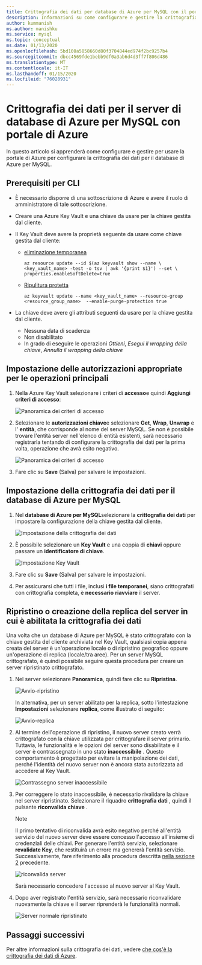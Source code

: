 ```yaml
---
title: Crittografia dei dati per database di Azure per MySQL con il portale
description: Informazioni su come configurare e gestire la crittografia dei dati per il database di Azure per MySQL con portale di Azure.
author: kummanish
ms.author: manishku
ms.service: mysql
ms.topic: conceptual
ms.date: 01/13/2020
ms.openlocfilehash: 5bd100a5858660d80f3704844ed974f2bc9257b4
ms.sourcegitcommit: dbcc4569fde1bebb9df0a3ab6d4d3ff7f806d486
ms.translationtype: MT
ms.contentlocale: it-IT
ms.lasthandoff: 01/15/2020
ms.locfileid: "76028931"
---
```

# <a name="data-encryption-for-azure-database-for-mysql-server-using-azure-portal"></a>Crittografia dei dati per il server di database di Azure per MySQL con portale di Azure

In questo articolo si apprenderà come configurare e gestire per usare la portale di Azure per configurare la crittografia dei dati per il database di Azure per MySQL.

## <a name="prerequisites-for-cli"></a>Prerequisiti per CLI

* È necessario disporre di una sottoscrizione di Azure e avere il ruolo di amministratore di tale sottoscrizione.
* Creare una Azure Key Vault e una chiave da usare per la chiave gestita dal cliente.
* Il Key Vault deve avere la proprietà seguente da usare come chiave gestita dal cliente:
  * [eliminazione temporanea](../key-vault/key-vault-ovw-soft-delete.md)

    ```azurecli-interactive
    az resource update --id $(az keyvault show --name \ <key_vault_name> -test -o tsv | awk '{print $1}') --set \ properties.enableSoftDelete=true
    ```

  * [Ripulitura protetta](../key-vault/key-vault-ovw-soft-delete.md#purge-protection)

    ```azurecli-interactive
    az keyvault update --name <key_vault_name> --resource-group <resource_group_name>  --enable-purge-protection true
    ```

* La chiave deve avere gli attributi seguenti da usare per la chiave gestita dal cliente.
  * Nessuna data di scadenza
  * Non disabilitato
  * In grado di eseguire le operazioni _Ottieni_, _Esegui il wrapping della chiave_, _Annulla il wrapping della chiave_

## <a name="setting-the-right-permissions-for-key-operations"></a>Impostazione delle autorizzazioni appropriate per le operazioni principali

1. Nella Azure Key Vault selezionare i criteri di **accesso**e quindi **Aggiungi criteri di accesso**:

   ![Panoramica dei criteri di accesso](media/concepts-data-access-and-security-data-encryption/show-access-policy-overview.png)

2. Selezionare le **autorizzazioni chiave**e selezionare **Get**, **Wrap**, **Unwrap** e l' **entità**, che corrisponde al nome del server MySQL. Se non è possibile trovare l'entità server nell'elenco di entità esistenti, sarà necessario registrarla tentando di configurare la crittografia dei dati per la prima volta, operazione che avrà esito negativo.

   ![Panoramica dei criteri di accesso](media/concepts-data-access-and-security-data-encryption/access-policy-wrap-unwrap.png)

3. Fare clic su **Save** (Salva) per salvare le impostazioni.

## <a name="setting-data-encryption-for-azure-database-for-mysql"></a>Impostazione della crittografia dei dati per il database di Azure per MySQL

1. Nel **database di Azure per MySQL**selezionare la **crittografia dei dati** per impostare la configurazione della chiave gestita dal cliente.

   ![Impostazione della crittografia dei dati](media/concepts-data-access-and-security-data-encryption/data-encryption-overview.png)

2. È possibile selezionare un **Key Vault** e una coppia di **chiavi** oppure passare un **identificatore di chiave**.

   ![Impostazione Key Vault](media/concepts-data-access-and-security-data-encryption/setting-data-encryption.png)

3. Fare clic su **Save** (Salva) per salvare le impostazioni.

4. Per assicurarsi che tutti i file, inclusi **i file temporanei**, siano crittografati con crittografia completa, è **necessario** **riavviare** il server.

## <a name="restoring-or-creating-replica-of-the-server-which-has-data-encryption-enabled"></a>Ripristino o creazione della replica del server in cui è abilitata la crittografia dei dati

Una volta che un database di Azure per MySQL è stato crittografato con la chiave gestita del cliente archiviata nel Key Vault, qualsiasi copia appena creata del server è un'operazione locale o di ripristino geografico oppure un'operazione di replica (locale/tra aree). Per un server MySQL crittografato, è quindi possibile seguire questa procedura per creare un server ripristinato crittografato.

1. Nel server selezionare **Panoramica**, quindi fare clic su **Ripristina**.

   ![Avvio-ripristino](media/concepts-data-access-and-security-data-encryption/show-restore.png)

   In alternativa, per un server abilitato per la replica, sotto l'intestazione **Impostazioni** selezionare **replica**, come illustrato di seguito:

   ![Avvio-replica](media/concepts-data-access-and-security-data-encryption/mysql-replica.png)

2. Al termine dell'operazione di ripristino, il nuovo server creato verrà crittografato con la chiave utilizzata per crittografare il server primario. Tuttavia, le funzionalità e le opzioni del server sono disabilitate e il server è contrassegnato in uno stato **inaccessibile** . Questo comportamento è progettato per evitare la manipolazione dei dati, perché l'identità del nuovo server non è ancora stata autorizzata ad accedere al Key Vault.

   ![Contrassegno server inaccessibile](media/concepts-data-access-and-security-data-encryption/show-restore-data-encryption.png)

3. Per correggere lo stato inaccessibile, è necessario rivalidare la chiave nel server ripristinato. Selezionare il riquadro **crittografia dati** , quindi il pulsante **riconvalida chiave** .

   > [!NOTE]
   > Il primo tentativo di riconvalida avrà esito negativo perché all'entità servizio del nuovo server deve essere concesso l'accesso all'insieme di credenziali delle chiavi. Per generare l'entità servizio, selezionare **revalidate Key**, che restituirà un errore ma genererà l'entità servizio. Successivamente, fare riferimento alla procedura descritta [nella sezione 2](#setting-the-right-permissions-for-key-operations) precedente.

   ![riconvalida server](media/concepts-data-access-and-security-data-encryption/show-revalidate-data-encryption.png)

   Sarà necessario concedere l'accesso al nuovo server al Key Vault.

4. Dopo aver registrato l'entità servizio, sarà necessario riconvalidare nuovamente la chiave e il server riprenderà le funzionalità normali.

   ![Server normale ripristinato](media/concepts-data-access-and-security-data-encryption/restore-successful.png)

## <a name="next-steps"></a>Passaggi successivi

 Per altre informazioni sulla crittografia dei dati, vedere [che cos'è la crittografia dei dati di Azure](concepts-data-encryption-mysql.md).
